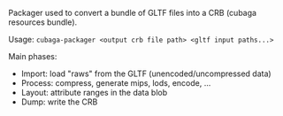 Packager used to convert a bundle of GLTF files into a CRB (cubaga resources bundle).

Usage: `cubaga-packager <output crb file path> <gltf input paths...>`

Main phases:
- Import: load "raws" from the GLTF (unencoded/uncompressed data)
- Process: compress, generate mips, lods, encode, ...
- Layout: attribute ranges in the data blob
- Dump: write the CRB
